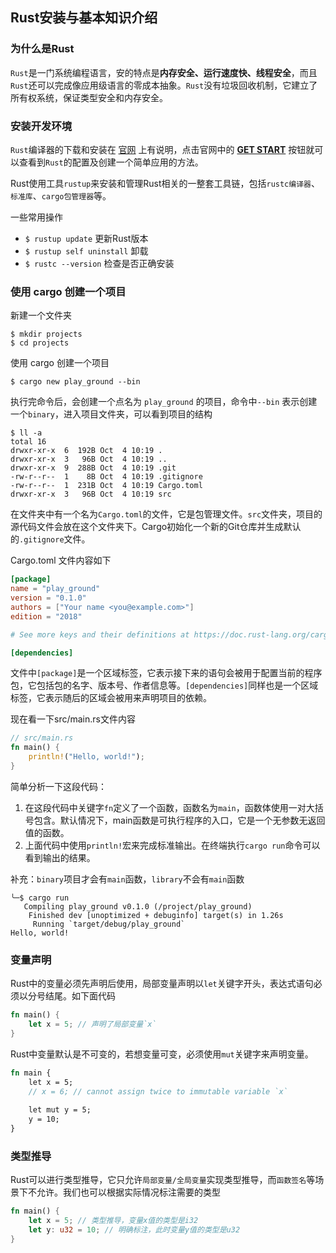## Rust安装与基本知识介绍
### 为什么是Rust
`Rust`是一门系统编程语言，安的特点是**内存安全、运行速度快、线程安全**，而且`Rust`还可以完成像应用级语言的零成本抽象。`Rust`没有垃圾回收机制，它建立了所有权系统，保证类型安全和内存安全。
### 安装开发环境
`Rust`编译器的下载和安装在 [官网](https://www.rust-lang.org/) 上有说明，点击官网中的 **[GET START](https://www.rust-lang.org/learn/get-started)** 按钮就可以查看到`Rust`的配置及创建一个简单应用的方法。

Rust使用工具`rustup`来安装和管理Rust相关的一整套工具链，包括`rustc编译器`、`标准库`、`cargo包管理器`等。

一些常用操作
* `$ rustup update` 更新Rust版本
* `$ rustup self uninstall` 卸载
* `$ rustc --version` 检查是否正确安装

### 使用 cargo 创建一个项目
新建一个文件夹
```
$ mkdir projects
$ cd projects
```
使用 cargo 创建一个项目
```
$ cargo new play_ground --bin
```
执行完命令后，会创建一个点名为 `play_ground` 的项目，命令中`--bin` 表示创建一个`binary`，进入项目文件夹，可以看到项目的结构
```
$ ll -a
total 16
drwxr-xr-x  6  192B Oct  4 10:19 .
drwxr-xr-x  3   96B Oct  4 10:19 ..
drwxr-xr-x  9  288B Oct  4 10:19 .git
-rw-r--r--  1    8B Oct  4 10:19 .gitignore
-rw-r--r--  1  231B Oct  4 10:19 Cargo.toml
drwxr-xr-x  3   96B Oct  4 10:19 src
```
在文件夹中有一个名为`Cargo.toml`的文件，它是包管理文件。`src`文件夹，项目的源代码文件会放在这个文件夹下。Cargo初始化一个新的Git仓库并生成默认的`.gitignore`文件。

Cargo.toml 文件内容如下
```toml
[package]
name = "play_ground"
version = "0.1.0"
authors = ["Your name <you@example.com>"]
edition = "2018"

# See more keys and their definitions at https://doc.rust-lang.org/cargo/reference/manifest.html

[dependencies]
```
文件中`[package]`是一个区域标签，它表示接下来的语句会被用于配置当前的程序包，它包括包的名字、版本号、作者信息等。`[dependencies]`同样也是一个区域标签，它表示随后的区域会被用来声明项目的依赖。

现在看一下src/main.rs文件内容
```rust
// src/main.rs
fn main() {
    println!("Hello, world!");
}
```
简单分析一下这段代码：

1. 在这段代码中关键字`fn`定义了一个函数，函数名为`main`，函数体使用一对大括号包含。默认情况下，main函数是可执行程序的入口，它是一个无参数无返回值的函数。
2. 上面代码中使用`println!`宏来完成标准输出。在终端执行`cargo run`命令可以看到输出的结果。

补充：`binary`项目才会有`main`函数，`library`不会有`main`函数
```
╰─$ cargo run
   Compiling play_ground v0.1.0 (/project/play_ground)
    Finished dev [unoptimized + debuginfo] target(s) in 1.26s
     Running `target/debug/play_ground`
Hello, world!
```

### 变量声明
Rust中的变量必须先声明后使用，局部变量声明以`let`关键字开头，表达式语句必须以分号结尾。如下面代码
```rust
fn main() {
    let x = 5; // 声明了局部变量`x`
}
```
Rust中变量默认是不可变的，若想变量可变，必须使用`mut`关键字来声明变量。
```rust
fn main {
    let x = 5;
    // x = 6; // cannot assign twice to immutable variable `x`
    
    let mut y = 5;
    y = 10;
}
```
### 类型推导
Rust可以进行类型推导，它只允许`局部变量/全局变量`实现类型推导，而`函数签名`等场景下不允许。我们也可以根据实际情况标注需要的类型
```rust
fn main() {
    let x = 5; // 类型推导，变量x值的类型是i32
    let y: u32 = 10; // 明确标注，此时变量y值的类型是u32
}
```